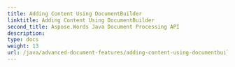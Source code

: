 ```yaml
---
title: Adding Content Using DocumentBuilder
linktitle: Adding Content Using DocumentBuilder
second_title: Aspose.Words Java Document Processing API
description: 
type: docs
weight: 13
url: /java/advanced-document-features/adding-content-using-documentbuilder/
---
```

